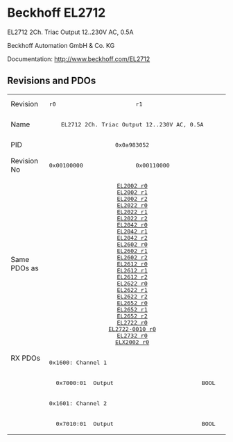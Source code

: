 # Beckhoff EL2712

EL2712 2Ch. Triac Output 12..230V AC, 0.5A

Beckhoff Automation GmbH & Co. KG

Documentation: <a href="http://www.beckhoff.com/EL2712">http://www.beckhoff.com/EL2712</a>

## Revisions and PDOs
<table>
<tr >
<td class="first">Revision</td>
<td ><pre>r0</pre></td>
<td ><pre>r1</pre></td>
</tr>
<tr >
<td class="first">Name</td>
<td  colspan=2 align="center"><pre>EL2712 2Ch. Triac Output 12..230V AC, 0.5A</pre></td>
</tr>
<tr >
<td class="first">PID</td>
<td  colspan=2 align="center"><pre>0x0a983052</pre></td>
</tr>
<tr >
<td class="first">Revision No</td>
<td ><pre>0x00100000</pre></td>
<td ><pre>0x00110000</pre></td>
</tr>
<tr >
<td class="first">Same PDOs as</td>
<td  colspan=2 align="center"><pre><a href="EL2002">EL2002 r0</a><br/><a href="EL2002">EL2002 r1</a><br/><a href="EL2002">EL2002 r2</a><br/><a href="EL2022">EL2022 r0</a><br/><a href="EL2022">EL2022 r1</a><br/><a href="EL2022">EL2022 r2</a><br/><a href="EL2042">EL2042 r0</a><br/><a href="EL2042">EL2042 r1</a><br/><a href="EL2042">EL2042 r2</a><br/><a href="EL2602">EL2602 r0</a><br/><a href="EL2602">EL2602 r1</a><br/><a href="EL2602">EL2602 r2</a><br/><a href="EL2612">EL2612 r0</a><br/><a href="EL2612">EL2612 r1</a><br/><a href="EL2612">EL2612 r2</a><br/><a href="EL2622">EL2622 r0</a><br/><a href="EL2622">EL2622 r1</a><br/><a href="EL2622">EL2622 r2</a><br/><a href="EL2652">EL2652 r0</a><br/><a href="EL2652">EL2652 r1</a><br/><a href="EL2652">EL2652 r2</a><br/><a href="EL2722">EL2722 r0</a><br/><a href="EL2722-0010">EL2722-0010 r0</a><br/><a href="EL2732">EL2732 r0</a><br/><a href="ELX2002">ELX2002 r0</a></pre></td>
</tr>
<tr class="rxpdo pdosection">
<td class="first" rowspan=4 valign=top>RX PDOs</td>
<td colspan=2 align="left"><pre>0x1600: Channel 1</pre></td>
<td></td>
</tr>
<tr class="rxpdo">
<td class="first" colspan=2 align="left"><pre>  0x7000:01  Output                          BOOL</pre></td>
</tr>
<tr class="rxpdo pdosection">
<td class="first" colspan=2 align="left"><pre>0x1601: Channel 2</pre></td>
</tr>
<tr class="rxpdo">
<td class="first" colspan=2 align="left"><pre>  0x7010:01  Output                          BOOL</pre></td>
</tr>
</table>
